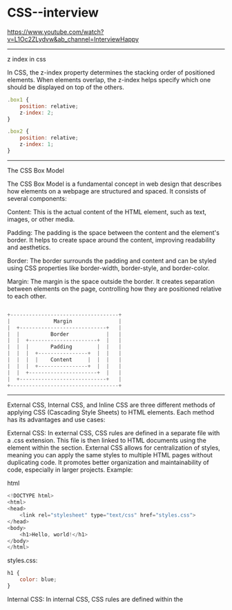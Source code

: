 # CSS--interview

https://www.youtube.com/watch?v=L1Oc2ZLydvw&ab_channel=InterviewHappy
____________________________________________________________________________________________________________________
z index in css
>>
In CSS, the z-index property determines the stacking order of positioned elements. When elements overlap, the z-index helps specify which one should be displayed on top of the others.
```javascript
.box1 {
    position: relative;
    z-index: 2;
}

.box2 {
    position: relative;
    z-index: 1;
}
```
_____________________________________________________________________________________________________________

The CSS Box Model
>>
The CSS Box Model is a fundamental concept in web design that describes how elements on a webpage are structured and spaced. It consists of several components:

Content: This is the actual content of the HTML element, such as text, images, or other media.

Padding: The padding is the space between the content and the element's border. It helps to create space around the content, improving readability and aesthetics.

Border: The border surrounds the padding and content and can be styled using CSS properties like border-width, border-style, and border-color.

Margin: The margin is the space outside the border. It creates separation between elements on the page, controlling how they are positioned relative to each other.
```javascript

+-----------------------------------+
|              Margin               |
|  +----------------------------+   |
|  |          Border            |   |
|  |  +----------------------+  |   |
|  |  |       Padding        |  |   |
|  |  |  +----------------+  |  |   |
|  |  |  |    Content     |  |  |   |
|  |  |  +----------------+  |  |   |
|  |  +----------------------+  |   |
|  +----------------------------+   |
+-----------------------------------+
```

_____________________________________________________________________________________________________________________________________________

External CSS, Internal CSS, and Inline CSS are three different methods of applying CSS (Cascading Style Sheets) to HTML elements. Each method has its advantages and use cases:
>>
External CSS:
In external CSS, CSS rules are defined in a separate file with a .css extension.
This file is then linked to HTML documents using the <link> element within the <head> section.
External CSS allows for centralization of styles, meaning you can apply the same styles to multiple HTML pages without duplicating code.
It promotes better organization and maintainability of code, especially in larger projects.
Example:

html
```javascript
<!DOCTYPE html>
<html>
<head>
    <link rel="stylesheet" type="text/css" href="styles.css">
</head>
<body>
    <h1>Hello, world!</h1>
</body>
</html>
```

styles.css:
```javascript
h1 {
    color: blue;
}
```

Internal CSS:
In internal CSS, CSS rules are defined within the <style> element in the <head> section of an HTML document.
These styles apply only to that particular HTML document.
Internal CSS is useful for applying unique styles to individual pages or elements within a single page without creating separate CSS files.
Example:

html
```javascript
<!DOCTYPE html>
<html>
<head>
    <style>
        h1 {
            color: blue;
        }
    </style>
</head>
<body>
    <h1>Hello, world!</h1>
</body>
</html>
```

Inline CSS:
Inline CSS involves applying CSS styles directly to HTML elements using the style attribute.
Styles specified inline override any styles applied through external or internal CSS.
Inline CSS is useful for applying quick, one-off styles to individual elements.
Example:

html
```javascript
<!DOCTYPE html>
<html>
<body>
    <h1 style="color: blue;">Hello, world!</h1>
</body>
</html>
```

Each method of applying CSS has its place depending on the specific requirements of your project. External CSS is typically preferred for larger projects to maintain code organization and reusability, while internal and inline CSS may be used for smaller projects or when applying styles to individual elements.

